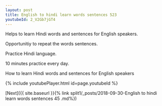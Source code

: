 ```yaml
---
layout: post
title: English to hindi learn words sentences 523 
youtubeId: 2_V2Gb7jGT4
---
```

 
 
Helps to learn Hindi words and sentences for English speakers.

Opportunitiy to repeat the words sentences. 

Practice Hindi language. 
 
10 minutes practice every day. 
 
How to learn Hindi words and sentences for English speakers 
 
{% include youtubePlayer.html id=page.youtubeId %}
 
 
[Next]({{ site.baseurl }}{% link  split1/_posts/2018-09-30-English to hindi learn words sentences 45 .md%})
 

